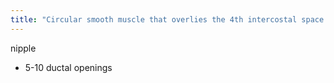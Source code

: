 ```yaml
---
title: "Circular smooth muscle that overlies the 4th intercostal space = _____"
---
```

nipple
- 5-10 ductal openings

